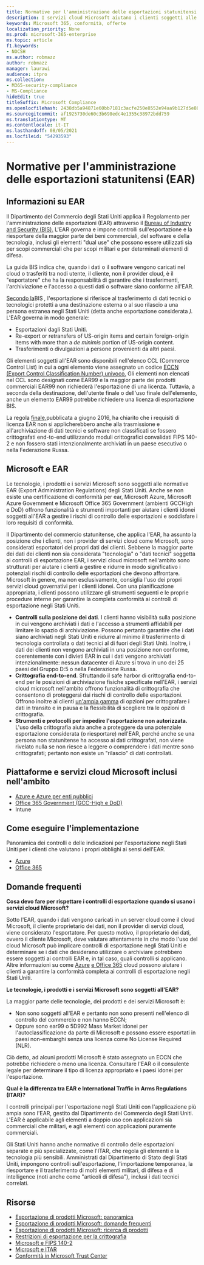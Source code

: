 ```yaml
---
title: Normative per l'amministrazione delle esportazioni statunitensi (EAR)
description: I servizi cloud Microsoft aiutano i clienti soggetti alle normative STATUNITENSI per l'amministrazione delle esportazioni (EAR) a soddisfare i requisiti di conformità e a gestire i rischi di controllo delle esportazioni.
keywords: Microsoft 365, conformità, offerte
localization_priority: None
ms.prod: microsoft-365-enterprise
ms.topic: article
f1.keywords:
- NOCSH
ms.author: robmazz
author: robmazz
manager: laurawi
audience: itpro
ms.collection:
- M365-security-compliance
- MS-Compliance
hideEdit: true
titleSuffix: Microsoft Compliance
ms.openlocfilehash: 2438db5a94871e60bb7181c3acfe250e8552e94aa9b127d5e800ab8d6edfcf93
ms.sourcegitcommit: af1925730de60c3b698edc4e1355c38972bdd759
ms.translationtype: MT
ms.contentlocale: it-IT
ms.lasthandoff: 08/05/2021
ms.locfileid: "54293593"
---
```

# <a name="us-export-administration-regulations-ear"></a>Normative per l'amministrazione delle esportazioni statunitensi (EAR)

## <a name="about-the-ear"></a>Informazioni su EAR

Il Dipartimento del Commercio degli Stati Uniti applica il Regolamento per l'amministrazione delle esportazioni (EAR) attraverso il [Bureau of Industry and Security (BIS).](https://www.bis.doc.gov/) L'EAR governa e impone controlli sull'esportazione e la riesportare della maggior parte dei beni commerciali, del software e della tecnologia, inclusi gli elementi "dual use" che possono essere utilizzati sia per scopi commerciali che per scopi militari e per determinati elementi di difesa.

La guida BIS indica che, quando i dati o il software vengono caricati nel cloud o trasferiti tra nodi utente, il cliente, non il provider cloud, è il "esportatore" che ha la responsabilità di garantire che i trasferimenti, l'archiviazione e l'accesso a questi dati o software siano conforme all'EAR.

[Secondo la](https://www.bis.doc.gov/index.php/documents/regulation-docs/412-part-734-scope-of-the-export-administration-regulations/file)BIS *,* l'esportazione si riferisce al trasferimento di dati tecnici o tecnologici protetti a una destinazione esterna o al suo rilascio a una persona estranea negli Stati Uniti (detta anche esportazione considerata *).* L'EAR governa in modo generale:

- Esportazioni dagli Stati Uniti.
- Re-export or retransfers of US-origin items and certain foreign-origin items with more than a *de minimis* portion of US-origin content.
- Trasferimenti o divulgazioni a persone provenienti da altri paesi.

Gli elementi soggetti all'EAR sono disponibili nell'elenco CCL (Commerce Control List) in cui a ogni elemento viene assegnato un codice [ECCN (Export Control Classification Number) univoco.](https://www.bis.doc.gov/index.php/licensing/commerce-control-list-classification/export-control-classification-number-eccn) Gli elementi non elencati nel CCL sono designati come EAR99 e la maggior parte dei prodotti commerciali EAR99 non richiederà l'esportazione di una licenza. Tuttavia, a seconda della destinazione, dell'utente finale o dell'uso finale dell'elemento, anche un elemento EAR99 potrebbe richiedere una licenza di esportazione BIS.

La regola [finale,](https://www.federalregister.gov/documents/2016/06/03/2016-12734/revisions-to-definitions-in-the-export-administration-regulations)pubblicata a giugno 2016, ha chiarito che i requisiti di licenza EAR non si applicherebbero anche alla trasmissione e all'archiviazione di dati tecnici e software non classificati se fossero crittografati end-to-end utilizzando moduli crittografici convalidati FIPS 140-2 e non fossero stati intenzionalmente archiviati in un paese esecutivo o nella Federazione Russa.

## <a name="microsoft-and-the-ear"></a>Microsoft e EAR

Le tecnologie, i prodotti e i servizi Microsoft sono soggetti alle normative EAR (Export Administration Regulations) degli Stati Uniti. Anche se non esiste una certificazione di conformità per ear, Microsoft Azure, Microsoft Azure Government e Microsoft Office 365 Government (ambienti GCCHigh e DoD) offrono funzionalità e strumenti importanti per aiutare i clienti idonei soggetti all'EAR a gestire i rischi di controllo delle esportazioni e soddisfare i loro requisiti di conformità.

Il Dipartimento del commercio statunitense, che applica l'EAR, ha assunto la posizione che i clienti, non i provider di servizi cloud come Microsoft, sono considerati esportatori dei propri dati dei clienti. Sebbene la maggior parte dei dati dei clienti non sia considerata "tecnologia" o "dati tecnici" soggetta ai controlli di esportazione EAR, i servizi cloud microsoft nell'ambito sono strutturati per aiutare i clienti a gestire e ridurre in modo significativo i potenziali rischi di controllo delle esportazioni che devono affrontare. Microsoft in genere, ma non esclusivamente, consiglia l'uso dei propri servizi cloud governativi per i clienti idonei. Con una pianificazione appropriata, i clienti possono utilizzare gli strumenti seguenti e le proprie procedure interne per garantire la completa conformità ai controlli di esportazione negli Stati Uniti.

- **Controlli sulla posizione dei dati**. I clienti hanno visibilità sulla posizione in cui vengono archiviati i dati e l'accesso a strumenti affidabili per limitare lo spazio di archiviazione. Possono pertanto garantire che i dati siano archiviati negli Stati Uniti e ridurre al minimo il trasferimento di tecnologia controllata o dati tecnici al di fuori degli Stati Uniti. Inoltre, i dati dei clienti non vengono archiviati in una posizione non conforme, coerentemente con i divieti EAR in cui i dati vengono archiviati intenzionalmente: nessun datacenter di Azure si trova in uno dei 25 paesi del Gruppo D:5 o nella Federazione Russa.
- **Crittografia end-to-end**. Sfruttando il safe harbor di crittografia end-to-end per le posizioni di archiviazione fisiche specificate nell'EAR, i servizi cloud microsoft nell'ambito offrono funzionalità di crittografia che consentono di proteggersi dai rischi di controllo delle esportazioni. Offrono inoltre ai clienti [un'ampia gamma](https://aka.ms/Azure-Encryption-Overview) di opzioni per crittografare i dati in transito e in pausa e la flessibilità di scegliere tra le opzioni di crittografia.
- **Strumenti e protocolli per impedire l'esportazione non autorizzata.** L'uso della crittografia aiuta anche a proteggere da una potenziale esportazione considerata (o riesportare) nell'EAR, perché anche se una persona non statunitense ha accesso ai dati crittografati, non viene rivelato nulla se non riesce a leggere o comprendere i dati mentre sono crittografati; pertanto non esiste un "rilascio" di dati controllati.

## <a name="microsoft-in-scope-cloud-platforms--services"></a>Piattaforme e servizi cloud Microsoft inclusi nell'ambito

- [Azure e Azure per enti pubblici](https://aka.ms/AzureCompliance)
- [Office 365 Government (GCC-High e DoD)](https://aka.ms/Office-365-Export-Controls)
- Intune

## <a name="how-to-implement"></a>Come eseguire l'implementazione

Panoramica dei controlli e delle indicazioni per l'esportazione negli Stati Uniti per i clienti che valutano i propri obblighi ai sensi dell'EAR.

- [Azure](https://aka.ms/Azure-Export-Controls)
- [Office 365](https://aka.ms/Office-365-Export-Controls)

## <a name="frequently-asked-questions"></a>Domande frequenti

**Cosa devo fare per rispettare i controlli di esportazione quando si usano i servizi cloud Microsoft?**

Sotto l'EAR, quando i dati vengono caricati in un server cloud come il cloud Microsoft, il cliente proprietario dei dati, non il provider di servizi cloud, viene considerato l'esportatore. Per questo motivo, il proprietario dei dati, ovvero il cliente Microsoft, deve valutare attentamente in che modo l'uso del cloud Microsoft può implicare controlli di esportazione negli Stati Uniti e determinare se i dati che desiderano utilizzare o archiviare potrebbero essere soggetti ai controlli EAR e, in tal caso, quali controlli si applicano. Altre informazioni su come [Azure](https://servicetrust.microsoft.com/ViewPage/TrustDocuments?command=Download&downloadType=Document&downloadId=c24c11f2-2cd4-444a-9160-19762855ad3a&docTab=6d000410-c9e9-11e7-9a91-892aae8839ad_FAQ_and_White_Papers) [e Office 365](https://query.prod.cms.rt.microsoft.com/cms/api/am/binary/RE1s5kI) cloud possono aiutare i clienti a garantire la conformità completa ai controlli di esportazione negli Stati Uniti.

**Le tecnologie, i prodotti e i servizi Microsoft sono soggetti all'EAR?**

La maggior parte delle tecnologie, dei prodotti e dei servizi Microsoft è:

- Non sono soggetti all'EAR e pertanto non sono presenti nell'elenco di controllo del commercio e non hanno ECCN;
- Oppure sono ear99 o 5D992 Mass Market idonei per l'autoclassificazione da parte di Microsoft e possono essere esportati in paesi non-embarghi senza una licenza come No License Required (NLR).

Ciò detto, ad alcuni prodotti Microsoft è stato assegnato un ECCN che potrebbe richiedere o meno una licenza. Consultare l'EAR o il consulente legale per determinare il tipo di licenza appropriato e i paesi idonei per l'esportazione.

**Qual è la differenza tra EAR e International Traffic in Arms Regulations (ITAR)?**

I controlli principali per l'esportazione negli Stati Uniti con l'applicazione più ampia sono l'EAR, gestito dal Dipartimento del Commercio degli Stati Uniti. L'EAR è applicabile agli elementi a doppio uso con applicazioni sia commerciali che militari, e agli elementi con applicazioni puramente commerciali.

Gli Stati Uniti hanno anche normative di controllo delle esportazioni separate e più specializzate, come l'ITAR, che regola gli elementi e la tecnologia più sensibili. Amministrati dal Dipartimento di Stato degli Stati Uniti, impongono controlli sull'esportazione, l'importazione temporanea, la riesportare e il trasferimento di molti elementi militari, di difesa e di intelligence (noti anche come "articoli di difesa"), inclusi i dati tecnici correlati.

## <a name="resources"></a>Risorse

- [Esportazione di prodotti Microsoft: panoramica](https://www.microsoft.com/exporting/overview.aspx)
- [Esportazione di prodotti Microsoft: domande frequenti](https://www.microsoft.com/exporting/faq.aspx)
- [Esportazione di prodotti Microsoft: ricerca di prodotti](https://www.microsoft.com/exporting/exporting-information.aspx)
- [Restrizioni di esportazione per la crittografia](/windows/uwp/security/export-restrictions-on-cryptography)
- [Microsoft e FIPS 140-2](offering-fips-140-2.md)
- [Microsoft e ITAR](offering-itar.md)
- [Conformità in Microsoft Trust Center](https://www.microsoft.com/trust-center/compliance/compliance-overview)
